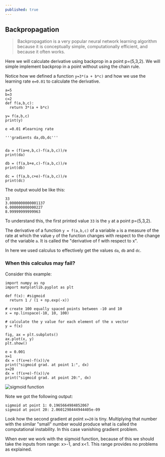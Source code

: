 ```yaml
---
published: true
---
```

## Backpropagation

> Backpropagation is a very popular neural network learning algorithm because it is conceptually simple, computationally efficient, and because it often works.

Here we will calculate derivative using backprop in a point p=(5,3,2).
We will simple implement backprop in a point without using the chain rule.

Notice how we defined a function `y=3*(a + b*c)` and how we use the learning rate `e=0.01` to calculate the derivative.

~~~
a=5
b=3
c=2
def f(a,b,c):
  return 3*(a + b*c)

y= f(a,b,c)
print(y)

e =0.01 #learning rate

'''gradients da,db,dc'''


da = (f(a+e,b,c)-f(a,b,c))/e
print(da)

db = (f(a,b+e,c)-f(a,b,c))/e
print(db)

dc = (f(a,b,c+e)-f(a,b,c))/e
print(dc)
~~~
The output would be like this:
~~~
33
3.0000000000001137
6.000000000000227
8.99999999999963
~~~

To understand this, the first printed value `33` is the `y` at a point p=(5,3,2).

The derivative of a function `y = f(a,b,c)` of a variable `a` is a measure of the rate at which the value `y` of the function changes with respect to the change of the variable `a`. It is called the "derivative of f with respect to x".

In here we used calculus to effectively get the values `da`, `db` and `dc`.

### When this calculus may fail?

Consider this example:
~~~
import numpy as np
import matplotlib.pyplot as plt

def f(x): #sigmoid
  return 1 / (1 + np.exp(-x))

# create 100 equally spaced points between -10 and 10
x = np.linspace(-10, 10, 100)

# calculate the y value for each element of the x vector
y = f(x)

fig, ax = plt.subplots()
ax.plot(x, y)
plt.show()

e = 0.001
x=1
dx = (f(x+e)-f(x))/e
print("sigmoid grad. at point 1:", dx)
x=20
dx = (f(x+e)-f(x))/e
print("sigmoid grad. at point 20:", dx)
~~~
![sigmoid function](https://dejanbatanjac.github.io/images/sigmoidx.png)

Note we got the following output:
~~~
sigmoid at point 1: 0.1965664984852067 
sigmoid at point 20: 2.0601298444944405e-09 
~~~
Look how the second gradient at point `x=20` is tiny. Multiplying that number with the similar "small" number would produce what is called the computational instability. In this case vanishing gradient problem.

When ever we work with the sigmoid function, because of this we should take the inputs from range: x>-1, and x<1. This range provides no problems as explained.
